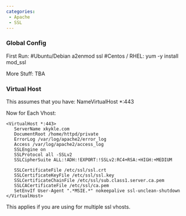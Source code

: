 ```yaml
---
categories:
 - Apache
 - SSL
---
```

### Global Config

First Run: \#Ubuntu/Debian a2enmod ssl \#Centos / RHEL: yum -y install
mod\_ssl

More Stuff: TBA

### Virtual Host

This assumes that you have: NameVirtualHost \*:443

Now for Each Vhost:

    <VirtualHost *:443>
       ServerName xkykle.com
       DocumentRoot /home/httpd/private
       ErrorLog /var/log/apache2/error_log
       Access /var/log/apache2/access_log
       SSLEngine on
       SSLProtocol all -SSLv2
       SSLCipherSuite ALL:!ADH:!EXPORT:!SSLv2:RC4+RSA:+HIGH:+MEDIUM

       SSLCertificateFile /etc/ssl/ssl.crt
       SSLCertificateKeyFile /etc/ssl/ssl.key
       SSLCertificateChainFile /etc/ssl/sub.class1.server.ca.pem
       SSLCACertificateFile /etc/ssl/ca.pem
       SetEnvIf User-Agent ".*MSIE.*" nokeepalive ssl-unclean-shutdown
    </VirtualHost>

This applies if you are using <SNI> for multiple ssl vhosts.

